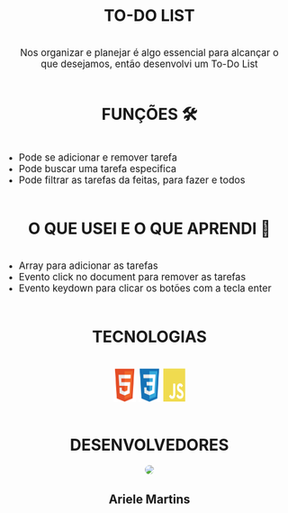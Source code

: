 <h1 align="center">TO-DO LIST</h1>
<p align="center" style="padding:20px; font-size:17px">Nos organizar e planejar é algo essencial para alcançar o que desejamos, então desenvolvi um To-Do List</p>
<h1 align="center">FUNÇÕES 🛠</h1>
<ul style="padding:20px; font-size:17px">
    <li>Pode se adicionar e remover tarefa</li>
    <li>Pode buscar uma tarefa especifica</li>
    <li>Pode filtrar as tarefas da feitas, para fazer e todos</li>
</ul>
<h1 align="center">O QUE USEI E O QUE APRENDI 📖</h1>
<ul style="padding:20px; font-size:17px">
    <li>Array para adicionar as tarefas</li>
    <li>Evento click no document para remover as tarefas</li>
    <li>Evento keydown para clicar os botões com a tecla enter</li>
</ul>
<h1 align="center" >TECNOLOGIAS</h1>
<div align="center" style="padding:20px;">
    <img align="center" alt="ari-html5" height='60' width='40' src="https://raw.githubusercontent.com/devicons/devicon/master/icons/html5/html5-original.svg">
    <img align="center" alt="ari-css3" height='60' width='40' src="https://raw.githubusercontent.com/devicons/devicon/master/icons/css3/css3-original.svg">
    <img align="center" alt="ari-js" height='60' width='40' src="https://raw.githubusercontent.com/devicons/devicon/master/icons/javascript/javascript-plain.svg">
</div>
<h1 align="center">DESENVOLVEDORES</h1>
<div align="center">
    <img style="border-radius: 50%" height="200em" src="https://github.com/ArieleMartins.png">
    <h2 >Ariele Martins</h2>
</div>